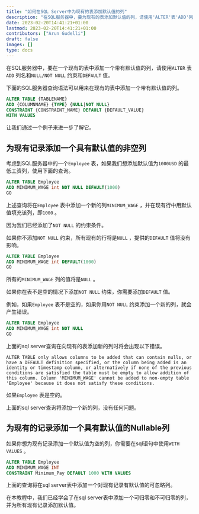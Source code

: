 ```yaml
---
title: "如何在SQL Server中为现有的表添加默认值的列"
description: "在SQL服务器中，要为现有的表添加默认值的列，请使用'ALTER'表'ADD'列名与'NULL/NOT NULL'约束与'DEFALULT'值。"
date: 2023-02-20T14:41:21+01:00
lastmod: 2023-02-20T14:41:21+01:00
contributors: ["Arun Gudelli"]
draft: false
images: []
type: docs
---
```


在SQL服务器中，要在一个现有的表中添加一个带有默认值的列，请使用`ALTER` 表`ADD` 列名和`NULL/NOT NULL` 约束和`DEFAULT` 值。

下面的SQL服务器查询语法可以用来在现有的表中添加一个带有默认值的列。

```sql
ALTER TABLE {TABLENAME} 
ADD {COLUMNNAME} {TYPE} {NULL|NOT NULL} 
CONSTRAINT {CONSTRAINT_NAME} DEFAULT {DEFAULT_VALUE}
WITH VALUES
```

让我们通过一个例子来进一步了解它。

## 为现有记录添加一个具有默认值的非空列

考虑到SQL服务器中的一个`Employee` 表，如果我们想添加默认值为`1000USD` 的最低工资列，使用下面的查询。

```sql
ALTER TABLE Employee
ADD MINIMUM_WAGE int NOT NULL DEFAULT(1000)
GO
```

上述查询将在`Employee` 表中添加一个新的列`MINIMUM_WAGE` ，并在现有行中用默认值填充该列，即`1000` 。 

因为我们已经添加了`NOT NULL` 的约束条件。

如果你不添加`NOT NULL` 约束，所有现有的行将是`NULL` ，提供的`DEFAULT` 值将没有影响。 

```sql
ALTER TABLE Employee
ADD MINIMUM_WAGE int DEFAULT(1000)
GO
```

所有的`MINIMUM_WAGE` 列的值将是`NULL` 。

如果你在表不是空的情况下添加`NOT NULL` 约束，你需要添加`DEFAULT` 值。 

例如，如果`Employee` 表不是空的，如果你用`NOT NULL` 约束添加一个新的列，就会产生错误。

```sql
ALTER TABLE Employee
ADD MINIMUM_WAGE int NOT NULL
GO
```

上面的sql server查询在向现有的表添加新的列时将会出现以下错误。

```text
ALTER TABLE only allows columns to be added that can contain nulls, or have a DEFAULT definition specified, or the column being added is an identity or timestamp column, or alternatively if none of the previous conditions are satisfied the table must be empty to allow addition of this column. Column 'MINIMUM_WAGE' cannot be added to non-empty table 'Employee' because it does not satisfy these conditions.
```

如果`Employee` 表是空的。 

上面的sql server查询将添加一个新的列，没有任何问题。

## 为现有的记录添加一个具有默认值的Nullable列

如果你想为现有记录添加一个默认值为空的列，你需要在sql语句中使用`WITH VALUES` 。

```sql
ALTER TABLE Employee
ADD MINIMUM_WAGE INT
CONSTRAINT Minimum_Pay DEFAULT 1000 WITH VALUES
```

上面的查询将在sql server表中添加一个对现有记录有默认值的可忽略列。

在本教程中，我们已经学会了在sql server表中添加一个可归零和不可归零的列，并为所有现有记录添加默认值。

